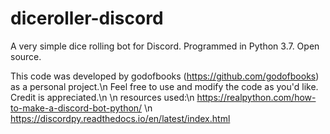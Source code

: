 # diceroller-discord
A very simple dice rolling bot for Discord. Programmed in Python 3.7. Open source. 

This code was developed by godofbooks (https://github.com/godofbooks) as a personal project.\n
Feel free to use and modify the code as you'd like. Credit is appreciated.\n
\n
resources used:\n
https://realpython.com/how-to-make-a-discord-bot-python/ \n
https://discordpy.readthedocs.io/en/latest/index.html
